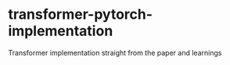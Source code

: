 # transformer-pytorch-implementation

Transformer implementation straight from the paper and learnings
